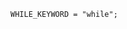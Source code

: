 <!-- This file is generated automatically by infrastructure scripts. Please don't edit by hand. -->

```{ .ebnf .slang-ebnf #WHILE_KEYWORD }
WHILE_KEYWORD = "while";
```
